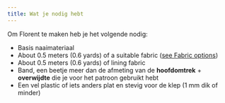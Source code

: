```yaml
---
title: Wat je nodig hebt
---
```


Om Florent te maken heb je het volgende nodig:

-   Basis naaimateriaal
-   About 0.5 meters (0.6 yards) of a suitable fabric ([see Fabric options](/docs/patterns/florent/fabric/))
-   About 0.5 meters (0.6 yards) of lining fabric
-   Band, een beetje meer dan de afmeting van de **hoofdomtrek** + **overwijdte** die je voor het patroon gebruikt hebt
-   Een vel plastic of iets anders plat en stevig voor de klep (1 mm dik of minder)
